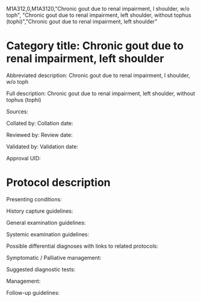 M1A312,0,M1A3120,"Chronic gout due to renal impairment, l shoulder, w/o toph", "Chronic gout due to renal impairment, left shoulder, without tophus (tophi)","Chronic gout due to renal impairment, left shoulder"
# Category title: Chronic gout due to renal impairment, left shoulder

Abbreviated description: Chronic gout due to renal impairment, l shoulder, w/o toph

Full description: Chronic gout due to renal impairment, left shoulder, without tophus (tophi)

Sources:

Collated by:
Collation date:

Reviewed by:
Review date:

Validated by:
Validation date:

Approval UID:

# Protocol description

Presenting conditions:

History capture guidelines:

General examination guidelines:

Systemic examination guidelines:

Possible differential diagnoses with links to related protocols:

Symptomatic / Palliative management:

Suggested diagnostic tests:

Management:

Follow-up guidelines:
